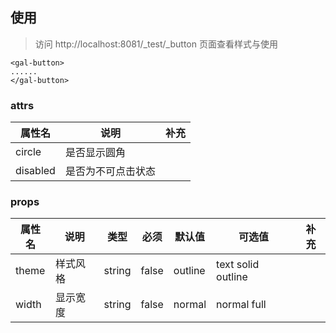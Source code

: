 ## 使用

> 访问 http://localhost:8081/\_test/\_button 页面查看样式与使用

```
<gal-button>
......
</gal-button>
```

### attrs

| 属性名   | 说明               | 补充 |
| -------- | ------------------ | ---- |
| circle   | 是否显示圆角       |      |
| disabled | 是否为不可点击状态 |      |

### props

| 属性名 | 说明     | 类型   | 必须  | 默认值  | 可选值             | 补充 |
| ------ | -------- | ------ | ----- | ------- | ------------------ | ---- |
| theme  | 样式风格 | string | false | outline | text solid outline |      |
| width  | 显示宽度 | string | false | normal  | normal full        |      |
